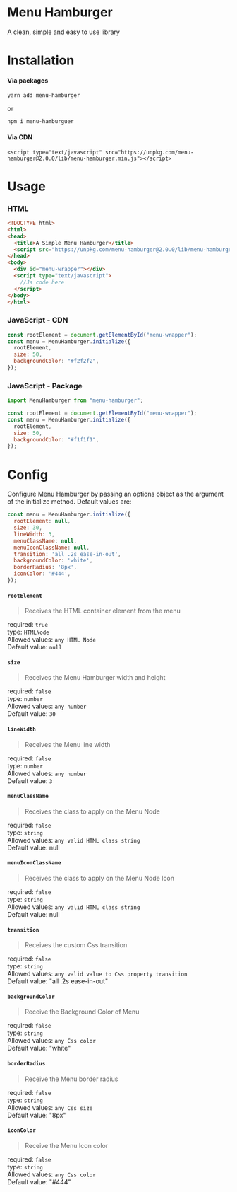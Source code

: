 # Menu Hamburger
A clean, simple and easy to use library

# Installation
#### Via packages
```
yarn add menu-hamburger 
```
or
```
npm i menu-hamburguer
```
#### Via CDN
```
<script type="text/javascript" src="https://unpkg.com/menu-hamburger@2.0.0/lib/menu-hamburger.min.js"></script>
```
# Usage

### HTML
``` html 
<!DOCTYPE html>
<html>
<head>
  <title>A Simple Menu Hamburger</title>
  <script src="https://unpkg.com/menu-hamburger@2.0.0/lib/menu-hamburger.min.js"></script>
</head>
<body>
  <div id="menu-wrapper"></div>
  <script type="text/javascript">
  	//Js code here
  </script>
</body>
</html>
``` 
### JavaScript - CDN
``` javascript
const rootElement = document.getElementById("menu-wrapper");
const menu = MenuHamburger.initialize({
  rootElement,
  size: 50,
  backgroundColor: "#f2f2f2",
});
```
### JavaScript - Package
``` javascript
import MenuHamburger from "menu-hamburger";

const rootElement = document.getElementById("menu-wrapper");
const menu = MenuHamburger.initialize({
  rootElement,
  size: 50,
  backgroundColor: "#f1f1f1",
});
```
# Config
Configure Menu Hamburger by passing an options object as the argument of the initialize method. Default values are:
``` javascript
const menu = MenuHamburger.initialize({
  rootElement: null,
  size: 30,
  lineWidth: 3,
  menuClassName: null,
  menuIconClassName: null,
  transition: 'all .2s ease-in-out',
  backgroundColor: 'white',
  borderRadius: '8px',
  iconColor: '#444',
});
```
#### `rootElement`
> Receives the HTML container element from the menu

required: `true`  
type: `HTMLNode`  
Allowed values: `any HTML Node`  
Default value: `null`

#### `size`
> Receives the Menu Hamburger width and height

required: `false`  
type: `number`  
Allowed values: `any number`  
Default value: `30`

#### `lineWidth`
> Receives the Menu line width

required: `false`  
type: `number`  
Allowed values: `any number`  
Default value: `3`

#### `menuClassName`
> Receives the class to apply on the Menu Node

required: `false`  
type: `string`  
Allowed values: `any valid HTML class string`  
Default value: null

#### `menuIconClassName`
> Receives the class to apply on the Menu Node Icon

required: `false`  
type: `string`  
Allowed values: `any valid HTML class string`  
Default value: null

#### `transition`
> Receives the custom Css transition

required: `false`  
type: `string`  
Allowed values: `any valid value to Css property transition`  
Default value: "all .2s ease-in-out"

#### `backgroundColor`
> Receive the Background Color of Menu

required: `false`  
type: `string`  
Allowed values: `any Css color`  
Default value: "white"

#### `borderRadius`
> Receive the Menu border radius

required: `false`  
type: `string`  
Allowed values: `any Css size`  
Default value: "8px"

#### `iconColor`
> Receive the Menu Icon color

required: `false`  
type: `string`  
Allowed values: `any Css color`  
Default value: "#444"
